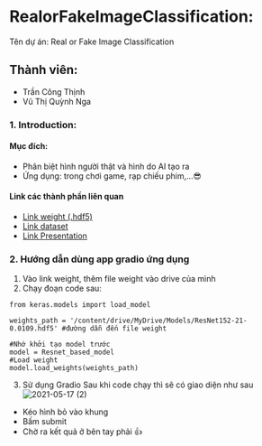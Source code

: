 # RealorFakeImageClassification:
 Tên dự án: Real or Fake Image Classification
## Thành viên:
* Trần Công Thịnh
* Vũ Thị Quỳnh Nga

### 1. Introduction:
#### Mục đích:
* Phân biệt hình người thật và hình do AI tạo ra
* Ứng dụng: trong chơi game, rạp chiếu phim,...😎

#### Link các thành phần liên quan
* [Link weight (.hdf5)](https://drive.google.com/drive/folders/1BHIh8p08TQvfreLLZnWOaA_RL8nWNTVa?usp=sharing) 
* [Link dataset](https://drive.google.com/drive/folders/1zE4g0rGf27Sjzz3-RTwQ4K4O0khzglxe?usp=sharing)
* [Link Presentation](https://docs.google.com/presentation/d/12o2xQ4W0sg7fAQ4GHayeycuZOKQu6MArjVX_nGfaGbA/edit?usp=sharing)

### 2. Hướng dẫn dùng app gradio ứng dụng

1. Vào link weight, thêm file weight vào drive của mình
2. Chạy đoạn code sau:
```
from keras.models import load_model

weights_path = '/content/drive/MyDrive/Models/ResNet152-21-0.0109.hdf5' #đường dẫn đến file weight

#Nhớ khởi tạo model trước
model = Resnet_based_model
#Load weight
model.load_weights(weights_path)
```
3. Sử dụng Gradio
Sau khi code chạy thì sẽ có giao diện như sau
![2021-05-17 (2)](https://user-images.githubusercontent.com/42512473/118430885-54c45200-b6ff-11eb-9578-0fc16a68b8ec.png)
* Kéo hình bỏ vào khung
* Bấm submit
* Chờ ra kết quả ở bên tay phải 👍
